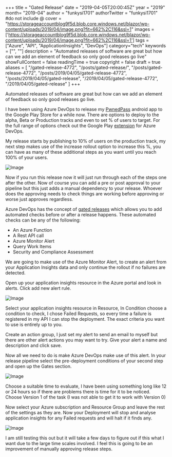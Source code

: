 +++
title = "Gated Release"
date = "2019-04-05T20:00:45Z"
year = "2019"
month= "2019-04"
author = "funkysi1701"
authorTwitter = "funkysi1701" #do not include @
cover = "https://storageaccountblog9f5d.blob.core.windows.net/blazor/wp-content/uploads/2019/04/image.png?fit=662%2C116&ssl=1"
images = ['https://storageaccountblog9f5d.blob.core.windows.net/blazor/wp-content/uploads/2019/04/image.png?fit=662%2C116&ssl=1']
tags = ["Azure", "API", "ApplicationInsights", "DevOps"]
category="tech"
keywords = ["", ""]
description = "Automated releases of software are great but how can we add an element of feedback so only good releases go live"
showFullContent = false
readingTime = true
copyright = false
draft = true
aliases = [
    "/gated-release-4772",
    "/posts/gated-release/",
    "/posts/gated-release-4772",
    "/posts/2019/04/05/gated-release-4772",
    "/posts/2019/04/05/gated-release",
    "/2019/04/05/gated-release-4772",
    "/2019/04/05/gated-release"
]
+++

Automated releases of software are great but how can we add an element of feedback so only good releases go live.

I have been using Azure DevOps to release my [PwnedPass](https://www.funkysi1701.com/pwned-pass/) android app to the Google Play Store for a while now. There are options to deploy to the alpha, Beta or Production tracks and even to set % of users to target. For the full range of options check out the Google Play [extension](https://marketplace.visualstudio.com/items?itemName=ms-vsclient.google-play) for Azure DevOps.

My release starts by publishing to 10% of users on the production track, my next step makes use of the increase rollout option to increase this %, you can have as many of these additional steps as you want until you reach 100% of your users.

![Image](https://storageaccountblog9f5d.blob.core.windows.net/blazor/wp-content/uploads/2019/04/image.png?fit=662%2C116&ssl=1)

Now if you run this release now it will just run through each of the steps one after the other. Now of course you can add a pre or post approval to your pipeline but this just adds a manual dependency to your release. Whoever does the approving needs to check things are working before approving or worse just approves regardless.

Azure DevOps has the concept of [gated releases](https://docs.microsoft.com/en-us/azure/devops/pipelines/release/deploy-using-approvals?view=azure-devops) which allows you to add automated checks before or after a release happens. These automated checks can be any of the following:

- An Azure Function
- A Rest API call
- Azure Monitor Alert
- Query Work Items
- Security and Compliance Assessment

We are going to make use of the Azure Monitor Alert, to create an alert from your Application Insights data and only continue the rollout if no failures are detected.

Open up your application insights resource in the Azure portal and look in alerts. Click add new alert rule.

![Image](https://storageaccountblog9f5d.blob.core.windows.net/blazor/wp-content/uploads/2019/04/image-1.png?fit=662%2C552&ssl=1)

Select your application insights resource in Resource, In Condition choose a condition to check, I chose Failed Requests, so every time a failure is registered in my API I can stop the deployment. The exact criteria you want to use is entirely up to you.

Create an action group, I just set my alert to send an email to myself but there are other alert actions you may want to try. Give your alert a name and description and click save.

Now all we need to do is make Azure DevOps make use of this alert. In your release pipeline select the pre-deployment conditions of your second step and open up the Gates section.

![Image](https://storageaccountblog9f5d.blob.core.windows.net/blazor/wp-content/uploads/2019/04/image-2.png?fit=662%2C498&ssl=1)

Choose a suitable time to evaluate, I have been using something long like 12 or 24 hours so if there are problems there is time for it to be noticed. Choose Version 1 of the task (I was not able to get it to work with Version 0)

Now select your Azure subscription and Resource Group and leave the rest of the settings as they are. Now your Deployment will stop and analyse application insights for any Failed requests and will halt if it finds any.

![Image](https://storageaccountblog9f5d.blob.core.windows.net/blazor/wp-content/uploads/2019/04/image-3.png?fit=662%2C88&ssl=1)

I am still testing this out but it will take a few days to figure out if this what I want due to the large time scales involved. I feel this is going to be an improvement of manually approving release steps.